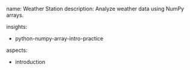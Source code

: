name: Weather Station
description: Analyze weather data using NumPy arrays.

insights:
  - python-numpy-array-intro-practice

aspects:
  - introduction